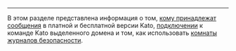 ***

В этом разделе представлена информация о том, [кому принадлежат сообщения](/articles/ru/teams/who-owns-your-messages) в платной и бесплатной версии Kato, [подключении](/articles/ru/teams/claiming-domains) к команде Kato выделенного домена и том, как использовать [комнаты журналов безопасности](/articles/ru/teams/security-audit-log).
